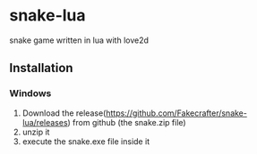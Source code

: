 # snake-lua

snake game written in lua with love2d

## Installation

### Windows

1. Download the release(https://github.com/Fakecrafter/snake-lua/releases) from github (the snake.zip file)
2. unzip it
3. execute the snake.exe file inside it


